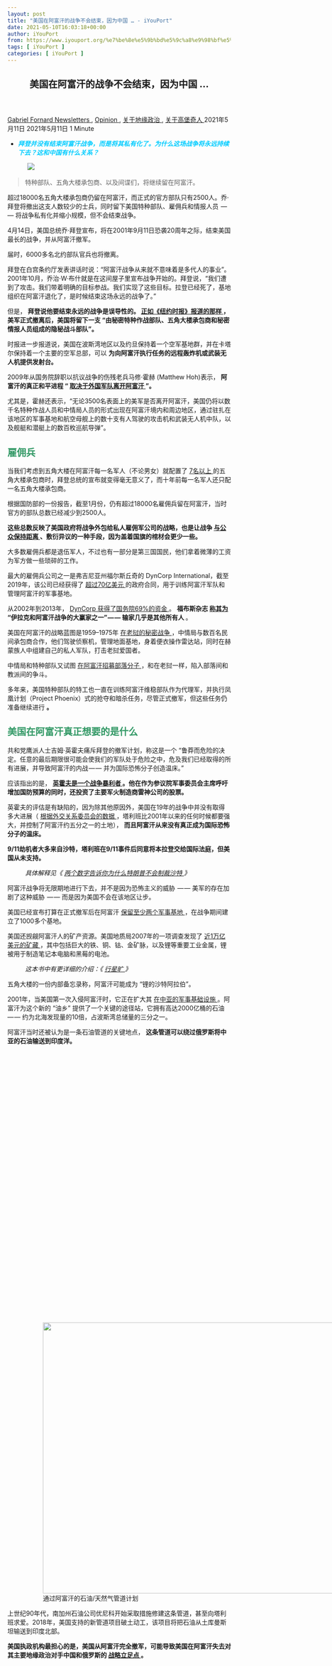 ```yaml
---
layout: post
title: "美国在阿富汗的战争不会结束，因为中国 … - iYouPort"
date: 2021-05-10T16:03:18+00:00
author: iYouPort
from: https://www.iyouport.org/%e7%be%8e%e5%9b%bd%e5%9c%a8%e9%98%bf%e5%af%8c%e6%b1%97%e7%9a%84%e6%88%98%e4%ba%89%e4%b8%8d%e4%bc%9a%e7%bb%93%e6%9d%9f%ef%bc%8c%e5%9b%a0%e4%b8%ba%e4%b8%ad%e5%9b%bd/
tags: [ iYouPort ]
categories: [ iYouPort ]
---
```


<article class="post-16569 post type-post status-publish format-standard has-post-thumbnail hentry category-newsletters category-opinion category-56 category-57 tag-afghanistan tag-empire tag-geopolitics tag-russia tag-sino-american-relationship tag-stopthewar" id="post-16569">
 <header class="entry-header">
  <h1 class="entry-title">
   美国在阿富汗的战争不会结束，因为中国 …
  </h1>
 </header>
 <div class="entry-meta">
  <span class="byline">
   <a href="https://www.iyouport.org/author/gabrielfornard/" rel="author" title="由Gabriel Fornard发布">
    Gabriel Fornard
   </a>
  </span>
  <span class="cat-links">
   <a href="https://www.iyouport.org/category/newsletters/" rel="category tag">
    Newsletters
   </a>
   ,
   <a href="https://www.iyouport.org/category/opinion/" rel="category tag">
    Opinion
   </a>
   ,
   <a href="https://www.iyouport.org/category/%e5%85%b3%e4%ba%8e%e5%9c%b0%e7%bc%98%e6%94%bf%e6%b2%bb/" rel="category tag">
    关于地缘政治
   </a>
   ,
   <a href="https://www.iyouport.org/category/%e5%85%b3%e4%ba%8e%e9%ab%98%e5%a0%a1%e5%a5%87%e4%ba%ba/" rel="category tag">
    关于高堡奇人
   </a>
  </span>
  <span class="published-on">
   <time class="entry-date published" datetime="2021-05-11T00:03:18+08:00">
    2021年5月11日
   </time>
   <time class="updated" datetime="2021-05-11T13:04:04+08:00">
    2021年5月11日
   </time>
  </span>
  <span class="word-count">
   1 Minute
  </span>
 </div>
 <div class="entry-content">
  <ul>
   <li class="graf graf--p">
    <span style="color: #00ccff;">
     <em>
      <strong>
       拜登并没有结束阿富汗战争，而是将其私有化了。为什么这场战争将永远持续下去？这和中国有什么关系？
      </strong>
     </em>
    </span>
   </li>
  </ul>
  <figure class="graf graf--figure">
   <img class="graf-image aligncenter jetpack-lazy-image" data-height="720" data-image-id="0*D8M1dn3lYIva202E" data-lazy-src="https://cdn-images-1.medium.com/max/1067/0*D8M1dn3lYIva202E?is-pending-load=1" data-width="1280" src="https://cdn-images-1.medium.com/max/1067/0*D8M1dn3lYIva202E" srcset="data:image/gif;base64,R0lGODlhAQABAIAAAAAAAP///yH5BAEAAAAALAAAAAABAAEAAAIBRAA7"/>
   <noscript>
    <img class="graf-image aligncenter" data-height="720" data-image-id="0*D8M1dn3lYIva202E" data-width="1280" src="https://cdn-images-1.medium.com/max/1067/0*D8M1dn3lYIva202E"/>
   </noscript>
  </figure>
  <blockquote class="graf graf--blockquote">
   <p>
    特种部队、五角大楼承包商、以及间谍们，将继续留在阿富汗。
   </p>
  </blockquote>
  <p class="graf graf--p">
   超过18000名五角大楼承包商仍留在阿富汗，而正式的官方部队只有2500人。乔·拜登将撤出这支人数较少的士兵，同时留下美国特种部队、雇佣兵和情报人员  — — 将战争私有化并缩小规模，但不会结束战争。
  </p>
  <p class="graf graf--p">
   4月14日，美国总统乔·拜登宣布，将在2001年9月11日恐袭20周年之际，结束美国最长的战争，并从阿富汗撤军。
  </p>
  <p class="graf graf--p">
   届时，6000多名北约部队官兵也将撤离。
  </p>
  <p class="graf graf--p">
   拜登在白宫条约厅发表讲话时说：“阿富汗战争从来就不意味着是多代人的事业”。2001年10月，乔治·W·布什就是在这间屋子里宣布战争开始的。拜登说，“我们遭到了攻击。我们带着明确的目标参战。我们实现了这些目标。拉登已经死了，基地组织在阿富汗退化了，是时候结束这场永远的战争了。”
  </p>
  <p class="graf graf--p">
   但是，
   <strong class="markup--strong markup--p-strong">
    拜登说他要结束永远的战争是误导性的。
   </strong>
   <a class="markup--anchor markup--p-anchor" data-href="https://www.nytimes.com/2021/04/13/us/politics/biden-afghanistan-withdrawal.html" href="https://www.nytimes.com/2021/04/13/us/politics/biden-afghanistan-withdrawal.html" rel="noopener" target="_blank">
    <strong class="markup--strong markup--p-strong">
     正如《纽约时报》报道的那样
    </strong>
   </a>
   <strong class="markup--strong markup--p-strong">
    ，美军正式撤离后，美国将留下一支 “由秘密特种作战部队、五角大楼承包商和秘密情报人员组成的隐秘战斗部队”。
   </strong>
  </p>
  <p class="graf graf--p">
   时报进一步报道说，美国在波斯湾地区以及约旦保持着一个空军基地群，并在卡塔尔保持着一个主要的空军总部，可以
   <strong class="markup--strong markup--p-strong">
    为向阿富汗执行任务的远程轰炸机或武装无人机提供发射台。
   </strong>
  </p>
  <p class="graf graf--p">
   2009年从国务院辞职以抗议战争的伤残老兵马修·霍赫 (Matthew Hoh)表示，
   <strong class="markup--strong markup--p-strong">
    阿富汗的真正和平进程 “
   </strong>
   <a class="markup--anchor markup--p-anchor" data-href="https://accuracy.org/release/the-u-s-government-will-not-withdraw-forces-from-afghanistan/" href="https://accuracy.org/release/the-u-s-government-will-not-withdraw-forces-from-afghanistan/" rel="noopener" target="_blank">
    <strong class="markup--strong markup--p-strong">
     取决于外国军队离开阿富汗
    </strong>
   </a>
   <strong class="markup--strong markup--p-strong">
    ”。
   </strong>
  </p>
  <p class="graf graf--p">
   尤其是，霍赫还表示，“无论3500名表面上的美军是否离开阿富汗，美国仍将以数千名特种作战人员和中情局人员的形式出现在阿富汗境内和周边地区，通过驻扎在该地区的军事基地和航空母舰上的数十支有人驾驶的攻击机和武装无人机中队，以及舰艇和潜艇上的数百枚巡航导弹”。
  </p>
  <h2 class="graf graf--p">
   <span style="color: #339966;">
    <strong class="markup--strong markup--p-strong">
     雇佣兵
    </strong>
   </span>
  </h2>
  <p class="graf graf--p">
   当我们考虑到五角大楼在阿富汗每一名军人（不论男女）就配置了
   <a class="markup--anchor markup--p-anchor" data-href="https://www.stripes.com/news/middle-east/troop-levels-are-down-but-us-says-over-18-000-contractors-remain-in-afghanistan-1.659040" href="https://www.stripes.com/news/middle-east/troop-levels-are-down-but-us-says-over-18-000-contractors-remain-in-afghanistan-1.659040" rel="noopener" target="_blank">
    7名以上
   </a>
   的五角大楼承包商时，拜登总统的宣布就变得毫无意义了，而十年前每一名军人还只配一名五角大楼承包商。
  </p>
  <p class="graf graf--p">
   根据国防部的一份报告，截至1月份，仍有超过18000名雇佣兵留在阿富汗，当时官方的部队总数已经减少到2500人。
  </p>
  <p class="graf graf--p">
   <strong class="markup--strong markup--p-strong">
    这些总数反映了美国政府将战争外包给私人雇佣军公司的战略，也是让战争
   </strong>
   <a class="markup--anchor markup--p-anchor" data-href="https://apjjf.org/2014/12/52/Jeremy-Kuzmarov/4241.html" href="https://apjjf.org/2014/12/52/Jeremy-Kuzmarov/4241.html" rel="noopener" target="_blank">
    <strong class="markup--strong markup--p-strong">
     与公众保持距离
    </strong>
   </a>
   <strong class="markup--strong markup--p-strong">
    、敷衍异议的一种手段，因为盖着国旗的棺材会更少一些。
   </strong>
  </p>
  <p class="graf graf--p">
   大多数雇佣兵都是退伍军人，不过也有一部分是第三国国民，他们拿着微薄的工资为军方做一些琐碎的工作。
  </p>
  <p class="graf graf--p">
   最大的雇佣兵公司之一是弗吉尼亚州福尔斯丘奇的 DynCorp International，截至2019年，该公司已经获得了
   <a class="markup--anchor markup--p-anchor" data-href="https://www.dyn-intl.com/media-center/press-releases/dyncorp-international-awarded-9-month-extension-to-continue-supporting-u-s-army-in-afghanistan/" href="https://www.dyn-intl.com/media-center/press-releases/dyncorp-international-awarded-9-month-extension-to-continue-supporting-u-s-army-in-afghanistan/" rel="noopener" target="_blank">
    超过70亿美元
   </a>
   的政府合同，用于训练阿富汗军队和管理阿富汗的军事基地。
  </p>
  <p class="graf graf--p">
   从2002年到2013年，
   <a class="markup--anchor markup--p-anchor" data-href="https://www.thedailybeast.com/the-real-winner-of-the-afghan-war-is-this-shady-military-contractor" href="https://www.thedailybeast.com/the-real-winner-of-the-afghan-war-is-this-shady-military-contractor" rel="noopener" target="_blank">
    DynCorp 获得了国务院69%的资金
   </a>
   。
   <strong class="markup--strong markup--p-strong">
    福布斯杂志
   </strong>
   <a class="markup--anchor markup--p-anchor" data-href="https://www.forbes.com/2009/07/30/dyncorp-kbr-afghanistan-business-logistics-dyncorp.html?sh=5a3f9cd32cbb" href="https://www.forbes.com/2009/07/30/dyncorp-kbr-afghanistan-business-logistics-dyncorp.html?sh=5a3f9cd32cbb" rel="noopener" target="_blank">
    <strong class="markup--strong markup--p-strong">
     称其为
    </strong>
   </a>
   <strong class="markup--strong markup--p-strong">
    “伊拉克和阿富汗战争的大赢家之一” — — 输家几乎是其他所有人
   </strong>
   。
  </p>
  <p class="graf graf--p">
   美国在阿富汗的战略蓝图是1959–1975年
   <a class="markup--anchor markup--p-anchor" data-href="https://www.zinnedproject.org/materials/voices-from-the-plain-of-jars/" href="https://www.zinnedproject.org/materials/voices-from-the-plain-of-jars/" rel="noopener" target="_blank">
    在老挝的秘密战争
   </a>
   ，中情局与数百名民间承包商合作，他们驾驶侦察机，管理地面基地，身着便衣操作雷达站，同时在赫蒙族人中组建自己的私人军队，打击老挝爱国者。
  </p>
  <p class="graf graf--p">
   中情局和特种部队又试图
   <a class="markup--anchor markup--p-anchor" data-href="https://www.globalsecurity.org/military/library/report/2009/2009_one_tribe_at_a_time.pdf" href="https://www.globalsecurity.org/military/library/report/2009/2009_one_tribe_at_a_time.pdf" rel="noopener" target="_blank">
    在阿富汗招募部落分子
   </a>
   ，和在老挝一样，陷入部落间和教派间的争斗。
  </p>
  <p class="graf graf--p">
   多年来，美国特种部队的特工也一直在训练阿富汗维稳部队作为代理军，并执行凤凰计划（Project Phoenix）式的抢夺和暗杀任务，尽管正式撤军，但这些任务仍准备继续进行
   <strong class="markup--strong markup--p-strong">
    。
   </strong>
  </p>
  <h2 class="graf graf--p">
   <span style="color: #339966;">
    <strong class="markup--strong markup--p-strong">
     美国在阿富汗真正想要的是什么
    </strong>
   </span>
  </h2>
  <p class="graf graf--p">
   共和党鹰派人士吉姆·英霍夫痛斥拜登的撤军计划，称这是一个 “鲁莽而危险的决定。任意的最后期限很可能会使我们的军队处于危险之中，危及我们已经取得的所有进展，并导致阿富汗的内战 — — 并为国际恐怖分子创造温床。”
  </p>
  <p class="graf graf--p">
   应该指出的是，
   <a class="markup--anchor markup--p-anchor" data-href="https://www.defensenews.com/congress/2018/12/13/inhofe-bought-defense-stocks-before-calling-for-budget-hike/" href="https://www.defensenews.com/congress/2018/12/13/inhofe-bought-defense-stocks-before-calling-for-budget-hike/" rel="noopener" target="_blank">
    <strong class="markup--strong markup--p-strong">
     英霍夫是一个战争暴利者
    </strong>
   </a>
   <strong class="markup--strong markup--p-strong">
    。他在作为参议院军事委员会主席呼吁增加国防预算的同时，还投资了主要军火制造商雷神公司的股票。
   </strong>
  </p>
  <p class="graf graf--p">
   英霍夫的评估是有缺陷的，因为除其他原因外，美国在19年的战争中并没有取得多大进展（
   <a class="markup--anchor markup--p-anchor" data-href="https://www.cfr.org/backgrounder/taliban-afghanistan" href="https://www.cfr.org/backgrounder/taliban-afghanistan" rel="noopener" target="_blank">
    根据外交关系委员会的数据
   </a>
   ，塔利班比2001年以来的任何时候都要强大，并控制了阿富汗约五分之一的土地），
   <strong class="markup--strong markup--p-strong">
    而且阿富汗从来没有真正成为国际恐怖分子的温床。
   </strong>
  </p>
  <p class="graf graf--p">
   <strong class="markup--strong markup--p-strong">
    9/11劫机者大多来自沙特，塔利班在9/11事件后同意将本拉登交给国际法庭，但美国从未支持。
   </strong>
  </p>
  <p class="graf graf--p" style="padding-left: 40px;">
   <em class="markup--em markup--p-em">
    具体解释见《
   </em>
   <a class="markup--anchor markup--p-anchor" data-href="https://www.iyouport.org/%e4%b8%a4%e4%b8%aa%e6%95%b0%e5%ad%97%e5%91%8a%e8%af%89%e4%bd%a0%e4%b8%ba%e4%bb%80%e4%b9%88%e7%89%b9%e6%9c%97%e6%99%ae%e4%b8%8d%e4%bc%9a%e5%88%b6%e8%a3%81%e6%b2%99%e7%89%b9/" href="https://www.iyouport.org/%e4%b8%a4%e4%b8%aa%e6%95%b0%e5%ad%97%e5%91%8a%e8%af%89%e4%bd%a0%e4%b8%ba%e4%bb%80%e4%b9%88%e7%89%b9%e6%9c%97%e6%99%ae%e4%b8%8d%e4%bc%9a%e5%88%b6%e8%a3%81%e6%b2%99%e7%89%b9/" rel="noopener" target="_blank">
    <em class="markup--em markup--p-em">
     两个数字告诉你为什么特朗普不会制裁沙特
    </em>
   </a>
   <em class="markup--em markup--p-em">
    》
   </em>
  </p>
  <p class="graf graf--p">
   阿富汗战争将无限期地进行下去，并不是因为恐怖主义的威胁  — — 美军的存在加剧了这种威胁  — — 而是因为美国不会在该地区让步。
  </p>
  <p class="graf graf--p">
   美国已经宣布打算在正式撤军后在阿富汗
   <a class="markup--anchor markup--p-anchor" data-href="https://www.usnews.com/news/world/articles/2020-12-02/us-military-to-keep-two-larger-afghan-bases-after-drawdown-to-2-500" href="https://www.usnews.com/news/world/articles/2020-12-02/us-military-to-keep-two-larger-afghan-bases-after-drawdown-to-2-500" rel="noopener" target="_blank">
    保留至少两个军事基地
   </a>
   ，在战争期间建立了1000多个基地。
  </p>
  <p class="graf graf--p">
   美国还觊觎阿富汗人的矿产资源。美国地质局2007年的一项调查发现了
   <a class="markup--anchor markup--p-anchor" data-href="https://www.mining.com/1-trillion-motherlode-of-lithium-and-gold-discovered-in-afghanistan/" href="https://www.mining.com/1-trillion-motherlode-of-lithium-and-gold-discovered-in-afghanistan/" rel="noopener" target="_blank">
    近1万亿美元的矿藏
   </a>
   ，其中包括巨大的铁、铜、钴、金矿脉，以及锂等重要工业金属，锂被用于制造笔记本电脑和黑莓的电池。
  </p>
  <p class="graf graf--p" style="padding-left: 40px;">
   <em class="markup--em markup--p-em">
    这本书中有更详细的介绍：《
   </em>
   <a class="markup--anchor markup--p-anchor" data-href="https://www.iyouport.org/%e5%a4%96%e8%a1%a8%e6%98%af%e9%aa%97%e4%ba%ba%e7%9a%84/" href="https://www.iyouport.org/%e5%a4%96%e8%a1%a8%e6%98%af%e9%aa%97%e4%ba%ba%e7%9a%84/" rel="noopener" target="_blank">
    <em class="markup--em markup--p-em">
     行星旷
    </em>
   </a>
   <em class="markup--em markup--p-em">
    》
   </em>
  </p>
  <p class="graf graf--p">
   五角大楼的一份内部备忘录称，阿富汗可能成为 “锂的沙特阿拉伯”。
  </p>
  <p class="graf graf--p">
   2001年，当美国第一次入侵阿富汗时，它正在扩大其
   <a class="markup--anchor markup--p-anchor" data-href="https://covertactionmagazine.com/2020/12/26/americas-longest-war-an-afghans-perspective/" href="https://covertactionmagazine.com/2020/12/26/americas-longest-war-an-afghans-perspective/" rel="noopener" target="_blank">
    在中亚的军事基础设施
   </a>
   。阿富汗为这个新的 “油乡” 提供了一个关键的途径站，它拥有高达2000亿桶的石油  — — 约为北海发现量的10倍，占波斯湾总储量的三分之一。
  </p>
  <p class="graf graf--p">
   阿富汗当时还被认为是一条石油管道的关键地点，
   <strong class="markup--strong markup--p-strong">
    这条管道可以绕过俄罗斯将中亚的石油输送到印度洋。
   </strong>
  </p>
  <figure class="graf graf--figure">
   <p>
    <figure class="wp-caption aligncenter" style="width: 984px">
     <img alt="" class="graf-image jetpack-lazy-image" data-height="610" data-image-id="1*k9QFfyqpY6ze77eXvrn4Mg.png" data-lazy-src="https://i1.wp.com/cdn-images-1.medium.com/max/1067/1*k9QFfyqpY6ze77eXvrn4Mg.png?resize=984%2C610&amp;is-pending-load=1#038;ssl=1" data-recalc-dims="1" data-width="984" height="610" src="https://i1.wp.com/cdn-images-1.medium.com/max/1067/1*k9QFfyqpY6ze77eXvrn4Mg.png?resize=984%2C610&amp;ssl=1" srcset="data:image/gif;base64,R0lGODlhAQABAIAAAAAAAP///yH5BAEAAAAALAAAAAABAAEAAAIBRAA7" width="984"/>
     <noscript>
      <img alt="" class="graf-image" data-height="610" data-image-id="1*k9QFfyqpY6ze77eXvrn4Mg.png" data-recalc-dims="1" data-width="984" height="610" src="https://i1.wp.com/cdn-images-1.medium.com/max/1067/1*k9QFfyqpY6ze77eXvrn4Mg.png?resize=984%2C610&amp;ssl=1" width="984"/>
     </noscript>
     <figcaption class="wp-caption-text">
      通过阿富汗的石油/天然气管道计划
     </figcaption>
    </figure>
   </p>
  </figure>
  <p class="graf graf--p">
   上世纪90年代，南加州石油公司优尼科开始采取措施修建这条管道，甚至向塔利班求爱。2018年，美国支持的新管道项目破土动工，该项目将把石油从土库曼斯坦输送到印度北部。
  </p>
  <p class="graf graf--p">
   <strong class="markup--strong markup--p-strong">
    美国执政机构最担心的是，美国从阿富汗完全撤军，可能导致美国在阿富汗失去对其主要地缘政治对手中国和俄罗斯的
   </strong>
   <a class="markup--anchor markup--p-anchor" data-href="https://eurasiantimes.com/us-fears-losing-strategic-foothold-in-afghanistan-to-china-russia-analysis/" href="https://eurasiantimes.com/us-fears-losing-strategic-foothold-in-afghanistan-to-china-russia-analysis/" rel="noopener" target="_blank">
    <strong class="markup--strong markup--p-strong">
     战略立足点
    </strong>
   </a>
   <strong class="markup--strong markup--p-strong">
    。
   </strong>
  </p>
  <figure class="graf graf--figure">
   <p>
    <figure class="wp-caption aligncenter" style="width: 1067px">
     <img alt="" class="graf-image jetpack-lazy-image" data-height="1240" data-image-id="1*0-Wxy5816EVQSbeZDBckHA.png" data-lazy-src="https://i1.wp.com/cdn-images-1.medium.com/max/1067/1*0-Wxy5816EVQSbeZDBckHA.png?resize=1067%2C1142&amp;is-pending-load=1#038;ssl=1" data-recalc-dims="1" data-width="1158" height="1142" src="https://i1.wp.com/cdn-images-1.medium.com/max/1067/1*0-Wxy5816EVQSbeZDBckHA.png?resize=1067%2C1142&amp;ssl=1" srcset="data:image/gif;base64,R0lGODlhAQABAIAAAAAAAP///yH5BAEAAAAALAAAAAABAAEAAAIBRAA7" width="1067"/>
     <noscript>
      <img alt="" class="graf-image" data-height="1240" data-image-id="1*0-Wxy5816EVQSbeZDBckHA.png" data-recalc-dims="1" data-width="1158" height="1142" src="https://i1.wp.com/cdn-images-1.medium.com/max/1067/1*0-Wxy5816EVQSbeZDBckHA.png?resize=1067%2C1142&amp;ssl=1" width="1067"/>
     </noscript>
     <figcaption class="wp-caption-text">
      <a href="https://covertactionmagazine.com/2020/12/09/was-the-now-forgotten-murder-of-one-man-on-september-9-2001-a-crucial-pre-condition-for-9-11/?fbclid=IwAR3orEMz9XqXbBq_0v5HdEPsW55Ksw3dxP26mgOOhda3RaR1Lt5sT1CUcZk" rel="noopener" target="_blank">
       Was the Now-Forgotten Murder of One Man on September 9, 2001 a Crucial Pre-condition for 9/11?
      </a>
     </figcaption>
    </figure>
   </p>
  </figure>
  <p class="graf graf--p">
   <a class="markup--anchor markup--p-anchor" data-href="https://gandhara.rferl.org/a/china-ramps-up-role-in-afghanistan-ahead-of-u-s-withdrawal-/30594555.html" href="https://gandhara.rferl.org/a/china-ramps-up-role-in-afghanistan-ahead-of-u-s-withdrawal-/30594555.html" rel="noopener" target="_blank">
    中国最近
   </a>
   增加了在阿富汗的贸易和投资 — — 该国与阿富汗有共同的边界  — — 并寻求与阿富汗政府和塔利班培养更好的关系。
  </p>
  <p class="graf graf--p">
   与此同时，俄罗斯在2014年
   <a class="markup--anchor markup--p-anchor" data-href="https://www.nbcnews.com/politics/national-security/bounties-or-not-russia-has-worked-expand-its-clout-afghanistan-n1232529" href="https://www.nbcnews.com/politics/national-security/bounties-or-not-russia-has-worked-expand-its-clout-afghanistan-n1232529" rel="noopener" target="_blank">
    重新开放了
   </a>
   喀布尔的一个文化中心，
   <a class="markup--anchor markup--p-anchor" data-href="https://www.rand.org/blog/2017/07/while-americans-fight-the-taliban-putin-is-making-headway.html" href="https://www.rand.org/blog/2017/07/while-americans-fight-the-taliban-putin-is-making-headway.html" rel="noopener" target="_blank">
    重建了
   </a>
   一个废弃的苏联友谊中心，
   <a class="markup--anchor markup--p-anchor" data-href="https://www.rand.org/blog/2017/07/while-americans-fight-the-taliban-putin-is-making-headway.html" href="https://www.rand.org/blog/2017/07/while-americans-fight-the-taliban-putin-is-making-headway.html" rel="noopener" target="_blank">
    扩大了
   </a>
   使馆人员，促进了经济投资，并向阿富汗政府提供了
   <a class="markup--anchor markup--p-anchor" data-href="https://www.nbcnews.com/politics/national-security/bounties-or-not-russia-has-worked-expand-its-clout-afghanistan-n1232529" href="https://www.nbcnews.com/politics/national-security/bounties-or-not-russia-has-worked-expand-its-clout-afghanistan-n1232529" rel="noopener" target="_blank">
    1万支
   </a>
   卡拉什尼科夫步枪。
  </p>
  <p class="graf graf--p">
   莫斯科
   <a class="markup--anchor markup--p-anchor" data-href="https://www.rferl.org/a/afghanistan-moscow-invests-in-future/25315632.html" href="https://www.rferl.org/a/afghanistan-moscow-invests-in-future/25315632.html" rel="noopener" target="_blank">
    还支持阿富汗的住房项目
   </a>
   ，并利用在喀布尔的人脉关系，
   <a class="markup--anchor markup--p-anchor" data-href="https://www.nbcnews.com/politics/national-security/bounties-or-not-russia-has-worked-expand-its-clout-afghanistan-n1232529" href="https://www.nbcnews.com/politics/national-security/bounties-or-not-russia-has-worked-expand-its-clout-afghanistan-n1232529" rel="noopener" target="_blank">
    与北方的民族权力掮客重修旧好
   </a>
   ，同时悄悄向塔利班示好。
  </p>
  <p class="graf graf--p">
   正如《CovertAction》杂志
   <a class="markup--anchor markup--p-anchor" data-href="https://covertactionmagazine.com/2020/12/26/americas-longest-war-an-afghans-perspective/" href="https://covertactionmagazine.com/2020/12/26/americas-longest-war-an-afghans-perspective/" rel="noopener" target="_blank">
    之前的一篇文章
   </a>
   所记录的那样，
   <strong class="markup--strong markup--p-strong">
    阿什拉夫·加尼领导的阿富汗现政府在很大程度上是美国创造的。它的军队由美国资助，每年花费约40亿美元。这种支持将继续下去 — — 除非国会切断这种支持 — — 同时还有每年近10亿美元的大规模
   </strong>
   <a class="markup--anchor markup--p-anchor" data-href="https://www.concernusa.org/story/foreign-aid-by-country/" href="https://www.concernusa.org/story/foreign-aid-by-country/" rel="noopener" target="_blank">
    <strong class="markup--strong markup--p-strong">
     美国对外援助项目
    </strong>
   </a>
   <strong class="markup--strong markup--p-strong">
    。
   </strong>
  </p>
  <p class="graf graf--p">
   美国希望让加尼继续执政，或者用另一个代理人取代他，以帮助美国在与俄罗斯和中国的地缘政治竞争中获胜，这与19世纪英国和俄罗斯之间的 “伟大游戏” 并没有什么不同。
  </p>
  <p class="graf graf--p">
   只要帝国争霸战保持不变，这样的战争就只会持续下去，一直，持续下去。
  </p>
  <p class="graf graf--p">
   <em class="markup--em markup--p-em">
    本文作者杰里米·库兹马罗夫是《CovertAction》杂志的总编，也是四本关于美国外交政策的书的作者。CovertAction 杂志专门调查全球间谍的秘密行动，曾因CIA的骚扰而连续数年关闭，于2018年5月重新发布。⚪️
   </em>
  </p>
  <p class="graf graf--p">
   <a class="markup--anchor markup--p-anchor" data-href="https://popularresistance.org/biden-isnt-ending-the-afghanistan-war-hes-privatizing-it/" href="https://popularresistance.org/biden-isnt-ending-the-afghanistan-war-hes-privatizing-it/" rel="noopener" target="_blank">
    BIDEN ISN’T ENDING THE AFGHANISTAN WAR, HE’S PRIVATIZING IT
   </a>
  </p>
  <div id="atatags-1611829871-60afb5e33e722">
  </div>
  <div class="sharedaddy sd-sharing-enabled">
   <div class="robots-nocontent sd-block sd-social sd-social-icon sd-sharing">
    <h3 class="sd-title">
     共享此文章：
    </h3>
    <div class="sd-content">
     <ul>
      <li class="share-twitter">
       <a class="share-twitter sd-button share-icon no-text" data-shared="sharing-twitter-16569" href="https://www.iyouport.org/%e7%be%8e%e5%9b%bd%e5%9c%a8%e9%98%bf%e5%af%8c%e6%b1%97%e7%9a%84%e6%88%98%e4%ba%89%e4%b8%8d%e4%bc%9a%e7%bb%93%e6%9d%9f%ef%bc%8c%e5%9b%a0%e4%b8%ba%e4%b8%ad%e5%9b%bd/?share=twitter" rel="nofollow noopener noreferrer" target="_blank" title="点击分享到Twitter">
        <span>
        </span>
        <span class="sharing-screen-reader-text">
         点击分享到Twitter（在新窗口中打开）
        </span>
       </a>
      </li>
      <li class="share-facebook">
       <a class="share-facebook sd-button share-icon no-text" data-shared="sharing-facebook-16569" href="https://www.iyouport.org/%e7%be%8e%e5%9b%bd%e5%9c%a8%e9%98%bf%e5%af%8c%e6%b1%97%e7%9a%84%e6%88%98%e4%ba%89%e4%b8%8d%e4%bc%9a%e7%bb%93%e6%9d%9f%ef%bc%8c%e5%9b%a0%e4%b8%ba%e4%b8%ad%e5%9b%bd/?share=facebook" rel="nofollow noopener noreferrer" target="_blank" title="点击分享到 Facebook ">
        <span>
        </span>
        <span class="sharing-screen-reader-text">
         点击分享到 Facebook （在新窗口中打开）
        </span>
       </a>
      </li>
      <li class="share-end">
      </li>
     </ul>
    </div>
   </div>
  </div>
  <div class="sharedaddy sd-block sd-like jetpack-likes-widget-wrapper jetpack-likes-widget-unloaded" data-name="like-post-frame-161182987-16569-60afb5e33ee4e" data-src="https://widgets.wp.com/likes/#blog_id=161182987&amp;post_id=16569&amp;origin=www.iyouport.org&amp;obj_id=161182987-16569-60afb5e33ee4e" id="like-post-wrapper-161182987-16569-60afb5e33ee4e">
   <h3 class="sd-title">
    赞过：
   </h3>
   <div class="likes-widget-placeholder post-likes-widget-placeholder" style="height: 55px;">
    <span class="button">
     <span>
      赞
     </span>
    </span>
    <span class="loading">
     正在加载……
    </span>
   </div>
   <span class="sd-text-color">
   </span>
   <a class="sd-link-color">
   </a>
  </div>
  <div class="jp-relatedposts" id="jp-relatedposts">
   <h3 class="jp-relatedposts-headline">
    <em>
     相关
    </em>
   </h3>
  </div>
 </div>
 <div class="entry-footer">
  <ul class="post-tags light-text">
   <li>
    Tagged
   </li>
   <li>
    <a href="https://www.iyouport.org/tag/afghanistan/" rel="tag">
     Afghanistan
    </a>
   </li>
   <li>
    <a href="https://www.iyouport.org/tag/empire/" rel="tag">
     empire
    </a>
   </li>
   <li>
    <a href="https://www.iyouport.org/tag/geopolitics/" rel="tag">
     Geopolitics
    </a>
   </li>
   <li>
    <a href="https://www.iyouport.org/tag/russia/" rel="tag">
     Russia
    </a>
   </li>
   <li>
    <a href="https://www.iyouport.org/tag/sino-american-relationship/" rel="tag">
     Sino-American relationship
    </a>
   </li>
   <li>
    <a href="https://www.iyouport.org/tag/stopthewar/" rel="tag">
     stopthewar
    </a>
   </li>
  </ul>
 </div>
 <div class="entry-author-wrapper">
  <div class="site-posted-on">
   <strong>
    Published
   </strong>
   <time class="entry-date published" datetime="2021-05-11T00:03:18+08:00">
    2021年5月11日
   </time>
   <time class="updated" datetime="2021-05-11T13:04:04+08:00">
    2021年5月11日
   </time>
  </div>
 </div>
</article>

